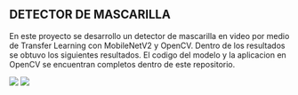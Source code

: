 ## DETECTOR DE MASCARILLA
En este proyecto se desarrollo un detector de mascarilla en video por medio de Transfer Learning con MobileNetV2 y OpenCV. Dentro de los resultados se obtuvo los siguientes resultados. El codigo del modelo y la aplicacion en OpenCV se encuentran completos dentro de este repositorio.

![](https://github.com/loaizanicolas1912/Imagenes/blob/main/sin.png)
![](https://github.com/loaizanicolas1912/Imagenes/blob/main/sincon.png)
